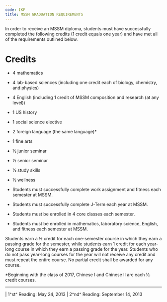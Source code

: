 ```yaml
---
code: IKF
title: MSSM GRADUATION REQUIREMENTS
---
```


In order to receive an MSSM diploma, students must have successfully
completed the following credits (1 credit equals one year) and have met
all of the requirements outlined below.

# Credits

-   4 mathematics

-   4 lab-based sciences (including one credit each of biology,
    chemistry, and physics)

-   4 English (including 1 credit of MSSM composition and research (at
    any level))

-   1 US history

-   1 social science elective

-   2 foreign language (the same language)\*

-   1 fine arts

-   ½ junior seminar

-   ½ senior seminar

-   ½ study skills

-   ½ wellness

-   Students must successfully complete work assignment and fitness each
    semester at MSSM.

-   Students must successfully complete J-Term each year at MSSM.

-   Students must be enrolled in 4 core classes each semester.

-   Students must be enrolled in mathematics, laboratory science,
    English, and fitness each semester at MSSM.

Students earn a ½ credit for each one-semester course in which they earn
a passing grade for the semester, while students earn 1 credit for each
year-long course in which they earn a passing grade for the year.
Students who do not pass year-long courses for the year will not receive
any credit and must repeat the entire course. No partial credit shall be
awarded for any course.

\*Beginning with the class of 2017, Chinese I and Chinese II are each ½
credit courses.

------------------------------------------------------------------------

| 1^st^ Reading: May 24, 2013
| 2^nd^ Reading: September 14, 2013
